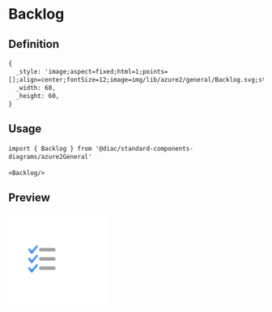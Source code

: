 # Backlog

## Definition

```
{
  _style: 'image;aspect=fixed;html=1;points=[];align=center;fontSize=12;image=img/lib/azure2/general/Backlog.svg;strokeColor=none;',
  _width: 68,
  _height: 60,
}
```

## Usage

```
import { Backlog } from '@diac/standard-components-diagrams/azure2General'

<Backlog/>
```

## Preview

<img src="./backlog.png" width="200"/>
